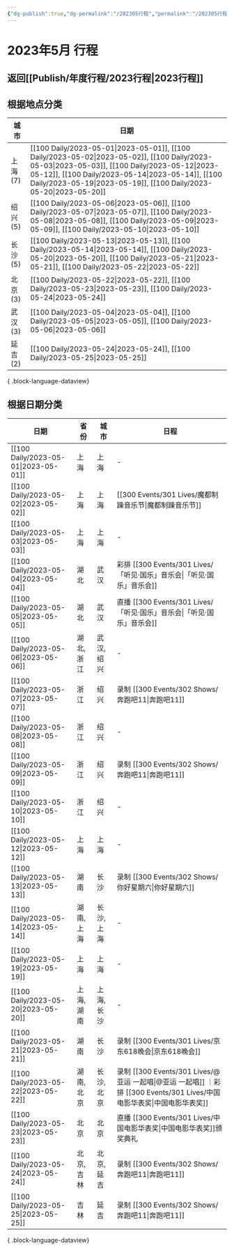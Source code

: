 ```yaml
---
{"dg-publish":true,"dg-permalink":"/202305行程","permalink":"/202305行程/","created":"2023-05-25T20:18:59.803+08:00","updated":"2023-05-25T20:19:23.497+08:00"}
---
```


# 2023年5月 行程

## 返回[[Publish/年度行程/2023行程\|2023行程]]

## 根据地点分类

| 城市     | 日期                                                                                                                                                                                                                                                                                            |
| ------ | --------------------------------------------------------------------------------------------------------------------------------------------------------------------------------------------------------------------------------------------------------------------------------------------- |
| 上海 (7) | [[100 Daily/2023-05-01\|2023-05-01]], [[100 Daily/2023-05-02\|2023-05-02]], [[100 Daily/2023-05-03\|2023-05-03]], [[100 Daily/2023-05-12\|2023-05-12]], [[100 Daily/2023-05-14\|2023-05-14]], [[100 Daily/2023-05-19\|2023-05-19]], [[100 Daily/2023-05-20\|2023-05-20]] |
| 绍兴 (5) | [[100 Daily/2023-05-06\|2023-05-06]], [[100 Daily/2023-05-07\|2023-05-07]], [[100 Daily/2023-05-08\|2023-05-08]], [[100 Daily/2023-05-09\|2023-05-09]], [[100 Daily/2023-05-10\|2023-05-10]]                                                                                   |
| 长沙 (5) | [[100 Daily/2023-05-13\|2023-05-13]], [[100 Daily/2023-05-14\|2023-05-14]], [[100 Daily/2023-05-20\|2023-05-20]], [[100 Daily/2023-05-21\|2023-05-21]], [[100 Daily/2023-05-22\|2023-05-22]]                                                                                   |
| 北京 (3) | [[100 Daily/2023-05-22\|2023-05-22]], [[100 Daily/2023-05-23\|2023-05-23]], [[100 Daily/2023-05-24\|2023-05-24]]                                                                                                                                                                     |
| 武汉 (3) | [[100 Daily/2023-05-04\|2023-05-04]], [[100 Daily/2023-05-05\|2023-05-05]], [[100 Daily/2023-05-06\|2023-05-06]]                                                                                                                                                                     |
| 延吉 (2) | [[100 Daily/2023-05-24\|2023-05-24]], [[100 Daily/2023-05-25\|2023-05-25]]                                                                                                                                                                                                              |

{ .block-language-dataview}

## 根据日期分类

| 日期                                      | 省份     | 城市     | 日程                             |
| --------------------------------------- | ------ | ------ | ------------------------------ |
| [[100 Daily/2023-05-01\|2023-05-01]] | 上海     | 上海     | \-                             |
| [[100 Daily/2023-05-02\|2023-05-02]] | 上海     | 上海     | [[300 Events/301 Lives/魔都制躁音乐节\|魔都制躁音乐节]]                    |
| [[100 Daily/2023-05-03\|2023-05-03]] | 上海     | 上海     | \-                             |
| [[100 Daily/2023-05-04\|2023-05-04]] | 湖北     | 武汉     | 彩排 [[300 Events/301 Lives/「听见·国乐」音乐会\|「听见·国乐」音乐会]]              |
| [[100 Daily/2023-05-05\|2023-05-05]] | 湖北     | 武汉     | 直播 [[300 Events/301 Lives/「听见·国乐」音乐会\|「听见·国乐」音乐会]]              |
| [[100 Daily/2023-05-06\|2023-05-06]] | 湖北, 浙江 | 武汉, 绍兴 | \-                             |
| [[100 Daily/2023-05-07\|2023-05-07]] | 浙江     | 绍兴     | 录制 [[300 Events/302 Shows/奔跑吧11\|奔跑吧11]]                   |
| [[100 Daily/2023-05-08\|2023-05-08]] | 浙江     | 绍兴     | \-                             |
| [[100 Daily/2023-05-09\|2023-05-09]] | 浙江     | 绍兴     | 录制 [[300 Events/302 Shows/奔跑吧11\|奔跑吧11]]                   |
| [[100 Daily/2023-05-10\|2023-05-10]] | 浙江     | 绍兴     | \-                             |
| [[100 Daily/2023-05-12\|2023-05-12]] | 上海     | 上海     | \-                             |
| [[100 Daily/2023-05-13\|2023-05-13]] | 湖南     | 长沙     | 录制 [[300 Events/302 Shows/你好星期六\|你好星期六]]                   |
| [[100 Daily/2023-05-14\|2023-05-14]] | 湖南, 上海 | 长沙, 上海 | \-                             |
| [[100 Daily/2023-05-19\|2023-05-19]] | 上海     | 上海     | \-                             |
| [[100 Daily/2023-05-20\|2023-05-20]] | 上海, 湖南 | 上海, 长沙 | \-                             |
| [[100 Daily/2023-05-21\|2023-05-21]] | 湖南     | 长沙     | 录制 [[300 Events/301 Lives/京东618晚会\|京东618晚会]]                 |
| [[100 Daily/2023-05-22\|2023-05-22]] | 湖南, 北京 | 长沙, 北京 | 录制 [[300 Events/301 Lives/@亚运 一起唱\|@亚运 一起唱]] ｜彩排 [[300 Events/301 Lives/中国电影华表奖\|中国电影华表奖]] |
| [[100 Daily/2023-05-23\|2023-05-23]] | 北京     | 北京     | 直播 [[300 Events/301 Lives/中国电影华表奖\|中国电影华表奖]]颁奖典礼             |
| [[100 Daily/2023-05-24\|2023-05-24]] | 北京, 吉林 | 北京, 延吉 | 录制 [[300 Events/302 Shows/奔跑吧11\|奔跑吧11]]                   |
| [[100 Daily/2023-05-25\|2023-05-25]] | 吉林     | 延吉     | 录制 [[300 Events/302 Shows/奔跑吧11\|奔跑吧11]]                   |

{ .block-language-dataview}